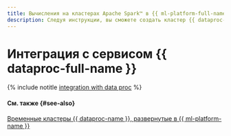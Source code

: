 ```yaml
---
title: Вычисления на кластерах Apache Spark™ в {{ ml-platform-full-name }}
description: Следуя инструкции, вы сможете создать кластер {{ dataproc-full-name }}, чтобы использовать его для вычислений в {{ ml-platform-full-name }}.
---
```


# Интеграция с сервисом {{ dataproc-full-name }}

{% include notitle [integration with data proc](../../_tutorials/ml-ai/data-proc-integration.md) %}

#### См. также {#see-also}

[Временные кластеры {{ dataproc-name }}, развернутые в {{ ml-platform-name }}](../concepts/data-proc-template.md)
